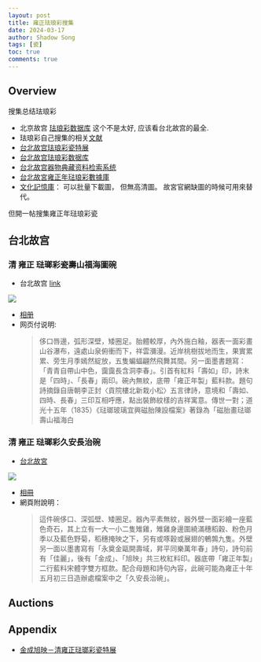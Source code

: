 ```yaml
---
layout: post
title: 雍正珐琅彩搜集
date: 2024-03-17
author: Shadow Song
tags: [瓷]
toc: true
comments: true
---
```


## Overview

搜集总结珐琅彩

- 北京故宫 [珐琅彩数据库](https://www.dpm.org.cn/collection/ceramics.html) 这个不是太好, 应该看台北故宫的最全. 
- 珐琅彩自己搜集的相关[文献](https://drive.google.com/drive/folders/1odOVGVgmkKVc4aE2jvQdd0Oghs-De6u_?usp=sharing)
- [台北故宫珐琅彩瓷特展](https://theme.npm.edu.tw/exh111ÎÎÎ/ArtisticStyle/ch/page-3.html#main)
- [台北故宫珐琅彩数据库](https://theme.npm.edu.tw/opendata/DigitImageSets.aspx?Key=%e7%90%ba%e7%91%af%e5%bd%a9^^2)
- [台北故宫器物典藏资料检索系统](https://antiquities.npm.gov.tw/)
- [台北故宮雍正年琺琅彩數據庫](https://theme.npm.edu.tw/opendata/DigitImageSets.aspx?Key=%e6%b8%85%20%e9%9b%8d%e6%ad%a3%20%e7%90%ba%e7%91%af%e5%bd%a9^^2)
- [文化記憶庫](https://memory.culture.tw/Home/Detail?Id=%E6%95%85%E7%93%B7017211N000000000&IndexCode=NPM_Utensils#&gid=pswg-forced&pid=3)： 可以批量下載圖， 但無高清圖。 故宮官網缺圖的時候可用來替代。 


但開一帖搜集雍正年琺琅彩瓷

## 台北故宫 

### 清 雍正 琺瑯彩瓷壽山福海圖碗

- 台北故宫 [link](https://theme.npm.edu.tw/opendata/DigitImageSets.aspx?sNo=04024830&Key=%E6%B8%85%20%E9%9B%8D%E6%AD%A3%20%E7%90%BA%E7%91%AF%E5%BD%A9%E7%93%B7%E5%A3%BD%E5%B1%B1%E7%A6%8F%E6%B5%B7%E5%9C%96%E7%A2%97^^2&pageNo=1)

![](https://lh3.googleusercontent.com/pw/AP1GczM-Ag_jJnE33c15a7XF5mc92epMzDjj9zqkTlNOomgN4RvUGbYR5pUeDvbJjCfxEdECZA5qpgUaOKFOKYRGxQNUz3IUlwNJpQh25OQD8jAlO5_xdhuFxIYwU8IH90XLM11TkQb1iwCgbldp2I5Lm3HvhQ=w1706-h1280-s-no-gm?authuser=1)

- [相册](https://photos.app.goo.gl/SYFwt3ZZCuck6bNm8)
- 网页付说明: 
	> 侈口唇邊，弧形深壁，矮圈足。胎體較厚，內外施白釉，器表一面彩畫山谷瀑布，遠處山泉俯衝而下，祥雲瀰漫。近岸桃樹拔地而生，果實累累、旁生月季嫣然綻放，五隻蝙蝠翩然飛舞其間。另一面墨書題寫：「青青自帶山中色，靄靄長含洞李春」。引首有紅料「壽如」印，詩末是「四時」、「長春」兩印。碗內無紋，底帶「雍正年製」藍料款。題句詩摘錄自唐朝李正封〈貢院樓北新栽小松〉五言律詩，意境和「壽如、四時、長春」三印互相呼應，點出裝飾紋樣的吉祥寓意。傳世一對；道光十五年（1835）《琺瑯玻璃宜興磁胎陳設檔案》著錄為「磁胎畫琺瑯壽山福海白


### 清 雍正 琺瑯彩久安長治碗

- [台北故宮](https://theme.npm.edu.tw/opendata/DigitImageSets.aspx?sNo=04026466&Key=%E6%B8%85%20%E9%9B%8D%E6%AD%A3%20%E7%90%BA%E7%91%AF%E5%BD%A9%E4%B9%85%E5%AE%89%E9%95%B7%E6%B2%BB%E7%A2%97&pageNo=1)

![](https://lh3.googleusercontent.com/pw/AP1GczPVKfSjDBua9JtxNZhoLIMtlnbsu4ogYQjeTcSw-fDmbqSjOyP1x31ncRoTsKBPCZWIR0H7-eozZxUl4HM9lmunJKXCRuOhNmYp7ZfoJ5kM4CiGED7N0Us1fkZwzt_70WegFKZ9hlacyPmoEqnSG1JChQ=w1706-h1280-s-no-gm?authuser=1)

- [相冊](https://photos.app.goo.gl/Pz9ZqSccYhmrucdCA)
- 網頁附說明： 
	> 這件碗侈口、深弧壁、矮圈足。器內平素無紋，器外壁一面彩繪一座藍色奇石，其上立有一大一小二隻雉雞，雉雞身邊圍繞滿穗稻穀、粉色月季以及藍色野菊，稻穗掩映之下，另有或啄穀或展翅的鵪鶉九隻。外壁另一面以墨書寫有「永奠金甌開壽域，昇平同樂萬年春」詩句，詩句前有「佳麗」，後有「金成」、「旭映」共三枚紅料印。器底帶「雍正年製」二行藍料宋體字雙方框款。配合母題和詩句內容，此碗可能為雍正十年五月初三日造辦處檔案中之「久安長治碗」。
	

## Auctions



## Appendix

- [金成旭映－清雍正琺瑯彩瓷特展](https://www.npm.gov.tw/Publications-Content.aspx?sno=04004696&l=1&type=&q=%E7%93%B7&p=4)